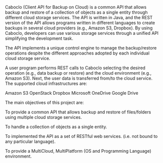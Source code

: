 Caboclo (Client API for Backup on Cloud) is a common API that allows backup and restore of a collection of objects as a single entity through different cloud storage services. The API is written in Java, and the REST version of the API allows programs written in different languages to create backups in several cloud providers (e.g., Amazon S3, Dropbox). By using Caboclo, developers can use various storage services through a unified API simplifying the development task.

The API implements a unique control engine to manage the backup/restore operations despite the different approaches adopted by each individual cloud storage service.

A user program performs REST calls to Caboclo selecting the desired operation (e.g., data backup or restore) and the cloud environment (e.g., Amazon S3). Next, the user data is transferred from/to the cloud service. The supported cloud infrastructures are:

Amazon S3
OpenStack
Dropbox
Microsoft OneDrive
Google Drive


The main objectives of this project are:

To provide a common API that allows backup and restore of files/folders using multiple cloud storage services.

To handle a collection of objects as a single entity.

To implemented the API as a set of RESTful web services. (i.e. not bound to any particular language).

To provide a MultiCloud, MultiPlatform (OS and Programming Language) environment.



